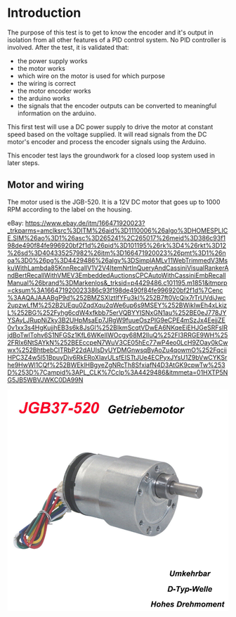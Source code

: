 # Introduction

The purpose of this test is to get to know the encoder and it's output in isolation from all other features of a PID control system.
No PID controller is involved. After the test, it is validated that:

- the power supply works
- the motor works
- which wire on the motor is used for which purpose
- the wiring is correct
- the motor encoder works
- the arduino works
- the signals that the encoder outputs can be converted to meaningful information on the arduino.

This first test will use a DC power supply to drive the motor at constant speed based on the voltage supplied.
It will read signals from the DC motor's encoder and process the encoder signals using the Arduino.

This encoder test lays the groundwork for a closed loop system used in later steps.

## Motor and wiring

The motor used is the JGB-520.
It is a 12V DC motor that goes up to 1000 RPM according to the label on the housing.

eBay: https://www.ebay.de/itm/166471920023?_trkparms=amclksrc%3DITM%26aid%3D1110006%26algo%3DHOMESPLICE.SIM%26ao%3D1%26asc%3D265241%2C265017%26meid%3D386c93f198de490f84fe996920bf2f1d%26pid%3D101195%26rk%3D4%26rkt%3D12%26sd%3D404335257982%26itm%3D166471920023%26pmt%3D1%26noa%3D0%26pg%3D4429486%26algv%3DSimplAMLv11WebTrimmedV3MskuWithLambda85KnnRecallV1V2V4ItemNrtInQueryAndCassiniVisualRankerAndBertRecallWithVMEV3EmbeddedAuctionsCPCAutoWithCassiniEmbRecallManual%26brand%3DMarkenlos&_trksid=p4429486.c101195.m1851&itmprp=cksum%3A166471920023386c93f198de490f84fe996920bf2f1d%7Cenc%3AAQAJAAABgP9d%252BMZSXlztIfYFu3kI%252B7ft0VcQix7rTrUVdiJwc2upzwLfM%252B2UEqu0ZqdXqu2qWe6up6s9MSEY%252BWikIwEh4xLkizL%252BG%252Fyhg6cdW4xfkbb75erVQBYYISNxGN1au%252BE0eJ778JYYSAyLJRupNiZky3B2UHpMsaEp7JRgW9fuueOszPlG9eCPE4mSzJx4EejjZE0v1xx3s4HgKujjhEB3s6k8JsGl%252BIkmScqtVDwEA6NKqeEiEHJGeSRFsIRjdBoTwlTohv6S1NFGSz1KfL6WKeIIWOcgy68M2lIuQ%252FI3RRGE9WH%252FRlx6NtSAYkN%252BEEccpeN7WuV3CE05hEc77wP4eo0LcH9ZOay0kCwwx%252BhtbebClTRbP22dAUIsDyUYDMGnwsqByAoZu4qowmO%252FqciiHPC3Z4w5l51BpuyDiv6RkERoXIavULsfEISTtJUe4ECPyxJYsU1Z9bVwCYKSrhe9HwWl1CQf%252BWEklHBgyeZgNRcTh8SfxiafN4D3AtGK9cpwTw%253D%253D%7Campid%3APL_CLK%7Cclp%3A4429486&itmmeta=01HXTP5NG5JB5WBVJWKC0DA99N

![JGB-520](images\s-l1600.jpg)
